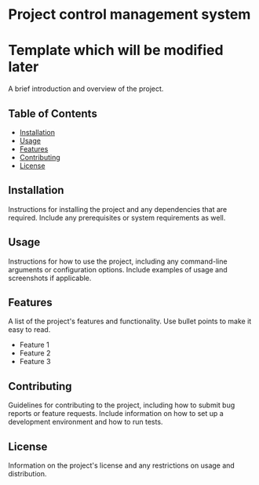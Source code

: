 # Project control management system

# Template which will be modified later

A brief introduction and overview of the project.

## Table of Contents

- [Installation](#installation)
- [Usage](#usage)
- [Features](#features)
- [Contributing](#contributing)
- [License](#license)

## Installation

Instructions for installing the project and any dependencies that are required. Include any prerequisites or system requirements as well.

## Usage

Instructions for how to use the project, including any command-line arguments or configuration options. Include examples of usage and screenshots if applicable.

## Features

A list of the project's features and functionality. Use bullet points to make it easy to read.

- Feature 1
- Feature 2
- Feature 3

## Contributing

Guidelines for contributing to the project, including how to submit bug reports or feature requests. Include information on how to set up a development environment and how to run tests.

## License

Information on the project's license and any restrictions on usage and distribution.
